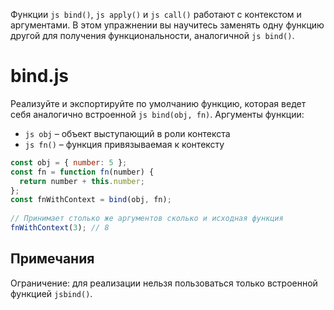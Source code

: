 Функции ```js bind()```, ```js apply()``` и ```js call()``` работают с контекстом и аргументами. В этом упражнении вы научитесь заменять одну функцию другой для получения функциональности, аналогичной ```js bind()```.

# bind.js

Реализуйте и экспортируйте по умолчанию функцию, которая ведет себя аналогично встроенной ```js bind(obj, fn)```. Аргументы функции:

* ```js obj``` – объект выступающий в роли контекста
* ```js fn()``` – функция привязываемая к контексту

```js
const obj = { number: 5 };
const fn = function fn(number) {
  return number + this.number;
};
const fnWithContext = bind(obj, fn);
 
// Принимает столько же аргументов сколько и исходная функция
fnWithContext(3); // 8
```

## Примечания
Ограничение: для реализации нельзя пользоваться только встроенной функцией ``jsbind()``.